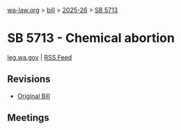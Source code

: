 [wa-law.org](/) > [bill](/bill/) > [2025-26](/bill/2025-26/) > [SB 5713](/bill/2025-26/sb/5713/)

# SB 5713 - Chemical abortion
[leg.wa.gov](https://app.leg.wa.gov/billsummary?BillNumber=5713&Year=2025&Initiative=false) | [RSS Feed](./rss.xml)

## Revisions
* [Original Bill](1/)

## Meetings